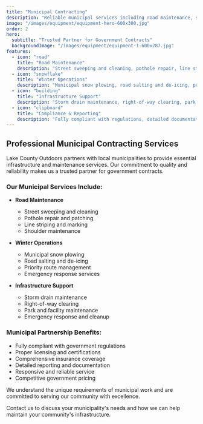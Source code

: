 ```yaml
---
title: "Municipal Contracting"
description: "Reliable municipal services including road maintenance, snow removal, and infrastructure work."
image: "/images/equipment/equipment-hero-600x300.jpg"
order: 2
hero:
  subtitle: "Trusted Partner for Government Contracts"
  backgroundImage: "/images/equipment/equipment-1-600x287.jpg"
features:
  - icon: "road"
    title: "Road Maintenance"
    description: "Street sweeping and cleaning, pothole repair, line striping, shoulder maintenance."
  - icon: "snowflake"
    title: "Winter Operations"
    description: "Municipal snow plowing, road salting and de-icing, priority route management, emergency response."
  - icon: "building"
    title: "Infrastructure Support"
    description: "Storm drain maintenance, right-of-way clearing, park and facility maintenance, emergency cleanup."
  - icon: "clipboard"
    title: "Compliance & Reporting"
    description: "Fully compliant with regulations, detailed documentation, transparent billing, responsive service."
---
```


## Professional Municipal Contracting Services

Lake County Outdoors partners with local municipalities to provide essential infrastructure and maintenance services. Our commitment to quality and reliability makes us a trusted partner for government contracts.

### Our Municipal Services Include:

- **Road Maintenance**
  - Street sweeping and cleaning
  - Pothole repair and patching
  - Line striping and marking
  - Shoulder maintenance

- **Winter Operations**
  - Municipal snow plowing
  - Road salting and de-icing
  - Priority route management
  - Emergency response services

- **Infrastructure Support**
  - Storm drain maintenance
  - Right-of-way clearing
  - Park and facility maintenance
  - Emergency response and cleanup

### Municipal Partnership Benefits:

- Fully compliant with government regulations
- Proper licensing and certifications
- Comprehensive insurance coverage
- Detailed reporting and documentation
- Responsive and reliable service
- Competitive government pricing

We understand the unique requirements of municipal work and are committed to serving our community with excellence.

Contact us to discuss your municipality's needs and how we can help maintain your community's infrastructure.